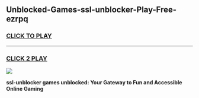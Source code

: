 
## Unblocked-Games-ssl-unblocker-Play-Free-ezrpq
<h3>
<a href="https://premium76.site?title=ssl-unblocker&ref=21A">CLICK TO PLAY</a></h3>
<hr>

<h3>
<a href="https://premium76.site?title=ssl-unblocker&ref=21A">CLICK 2 PLAY</a>
  
</h3>

<a href="https://premium76.site?title=ssl-unblocker&ref=21A"><img src="https://clearcache.store/games.png"></a>


**ssl-unblocker games unblocked: Your Gateway to Fun and Accessible Online Gaming**
